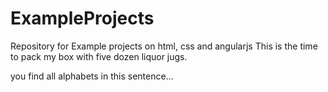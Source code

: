 # ExampleProjects
Repository for Example projects on html, css and angularjs
This is the time to pack my box with five dozen liquor jugs.

you find all alphabets in this sentence...
